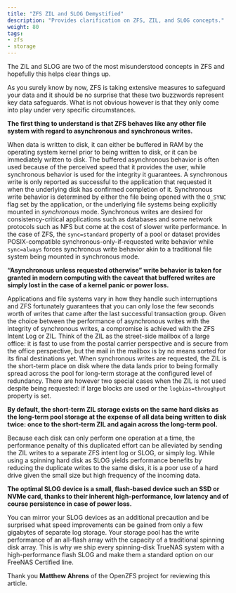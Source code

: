 ```yaml
---
title: "ZFS ZIL and SLOG Demystified"
description: "Provides clarification on ZFS, ZIL, and SLOG concepts."
weight: 80
tags:
- zfs
- storage
---
```


The ZIL and SLOG are two of the most misunderstood concepts in ZFS and hopefully this helps clear things up.

As you surely know by now, ZFS is taking extensive measures to safeguard your data and it should be no surprise that these two buzzwords represent key data safeguards. What is not obvious however is that they only come into play under very specific circumstances.

**The first thing to understand is that ZFS behaves like any other file system with regard to asynchronous and synchronous writes.** 

When data is written to disk, it can either be buffered in RAM by the operating system kernel prior to being written to disk, or it can be immediately written to disk. 
The buffered asynchronous behavior is often used because of the perceived speed that it provides the user, while synchronous behavior is used for the integrity it guarantees. 
A synchronous write is only reported as successful to the application that requested it when the underlying disk has confirmed completion of it. 
Synchronous write behavior is determined by either the file being opened with the `O_SYNC` flag set by the application, or the underlying file systems being explicitly mounted in *synchronous* mode. 
Synchronous writes are desired for consistency-critical applications such as databases and some network protocols such as NFS but come at the cost of slower write performance. 
In the case of ZFS, the `sync=standard` property of a pool or dataset provides POSIX-compatible synchronous-only-if-requested write behavior while `sync=always` forces synchronous write behavior akin to a traditional file system being mounted in synchronous mode.

**“Asynchronous unless requested otherwise” write behavior is taken for granted in modern computing with the caveat that buffered writes are simply lost in the case of a kernel panic or power loss.**

Applications and file systems vary in how they handle such interruptions and ZFS fortunately guarantees that you can only lose the few seconds worth of writes that came after the last successful transaction group. 
Given the choice between the performance of asynchronous writes with the integrity of synchronous writes, a compromise is achieved with the ZFS Intent Log or ZIL. 
Think of the ZIL as the street-side mailbox of a large office: it is fast to use from the postal carrier perspective and is secure from the office perspective, but the mail in the mailbox is by no means sorted for its final destinations yet. 
When synchronous writes are requested, the ZIL is the short-term place on disk where the data lands prior to being formally spread across the pool for long-term storage at the configured level of redundancy. 
There are however two special cases when the ZIL is not used despite being requested: if large blocks are used or the `logbias=throughput` property is set.

**By default, the short-term ZIL storage exists on the same hard disks as the long-term pool storage at the expense of all data being written to disk twice: once to the short-term ZIL and again across the long-term pool.** 

Because each disk can only perform one operation at a time, the performance penalty of this duplicated effort can be alleviated by sending the ZIL writes to a separate ZFS intent log or SLOG, or simply log. 
While using a spinning hard disk as SLOG yields performance benefits by reducing the duplicate writes to the same disks, it is a poor use of a hard drive given the small size but high frequency of the incoming data.

**The optimal SLOG device is a small, flash-based device such an SSD or NVMe card, thanks to their inherent high-performance, low latency and of course persistence in case of power loss.** 

You can mirror your SLOG devices as an additional precaution and be surprised what speed improvements can be gained from only a few gigabytes of separate log storage. 
Your storage pool has the write performance of an all-flash array with the capacity of a traditional spinning disk array. 
This is why we ship every spinning-disk TrueNAS system with a high-performance flash SLOG and make them a standard option on our FreeNAS Certified line.

Thank you **Matthew Ahrens** of the OpenZFS project for reviewing this article.
